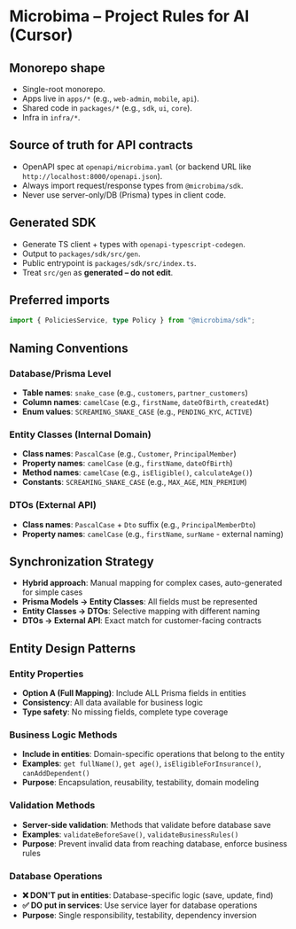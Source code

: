 # Microbima – Project Rules for AI (Cursor)


## Monorepo shape
- Single-root monorepo.
- Apps live in `apps/*` (e.g., `web-admin`, `mobile`, `api`).
- Shared code in `packages/*` (e.g., `sdk`, `ui`, `core`).
- Infra in `infra/*`.


## Source of truth for API contracts
- OpenAPI spec at `openapi/microbima.yaml` (or backend URL like `http://localhost:8000/openapi.json`).
- Always import request/response types from `@microbima/sdk`.
- Never use server-only/DB (Prisma) types in client code.


## Generated SDK
- Generate TS client + types with `openapi-typescript-codegen`.
- Output to `packages/sdk/src/gen`.
- Public entrypoint is `packages/sdk/src/index.ts`.
- Treat `src/gen` as **generated – do not edit**.


## Preferred imports
```ts
import { PoliciesService, type Policy } from "@microbima/sdk";
```

## Naming Conventions

### Database/Prisma Level
- **Table names**: `snake_case` (e.g., `customers`, `partner_customers`)
- **Column names**: `camelCase` (e.g., `firstName`, `dateOfBirth`, `createdAt`)
- **Enum values**: `SCREAMING_SNAKE_CASE` (e.g., `PENDING_KYC`, `ACTIVE`)

### Entity Classes (Internal Domain)
- **Class names**: `PascalCase` (e.g., `Customer`, `PrincipalMember`)
- **Property names**: `camelCase` (e.g., `firstName`, `dateOfBirth`)
- **Method names**: `camelCase` (e.g., `isEligible()`, `calculateAge()`)
- **Constants**: `SCREAMING_SNAKE_CASE` (e.g., `MAX_AGE`, `MIN_PREMIUM`)

### DTOs (External API)
- **Class names**: `PascalCase` + `Dto` suffix (e.g., `PrincipalMemberDto`)
- **Property names**: `camelCase` (e.g., `firstName`, `surName` - external naming)

## Synchronization Strategy
- **Hybrid approach**: Manual mapping for complex cases, auto-generated for simple cases
- **Prisma Models → Entity Classes**: All fields must be represented
- **Entity Classes → DTOs**: Selective mapping with different naming
- **DTOs → External API**: Exact match for customer-facing contracts

## Entity Design Patterns

### Entity Properties
- **Option A (Full Mapping)**: Include ALL Prisma fields in entities
- **Consistency**: All data available for business logic
- **Type safety**: No missing fields, complete type coverage

### Business Logic Methods
- **Include in entities**: Domain-specific operations that belong to the entity
- **Examples**: `get fullName()`, `get age()`, `isEligibleForInsurance()`, `canAddDependent()`
- **Purpose**: Encapsulation, reusability, testability, domain modeling

### Validation Methods
- **Server-side validation**: Methods that validate before database save
- **Examples**: `validateBeforeSave()`, `validateBusinessRules()`
- **Purpose**: Prevent invalid data from reaching database, enforce business rules

### Database Operations
- **❌ DON'T put in entities**: Database-specific logic (save, update, find)
- **✅ DO put in services**: Use service layer for database operations
- **Purpose**: Single responsibility, testability, dependency inversion